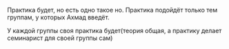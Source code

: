 Практика будет, но есть одно такое но.
Практика подойдёт только тем группам, у которых Ахмад введёт.

У каждой группы своя практика будет(теория общая, а практику делает семинарист для своей группы сам)
